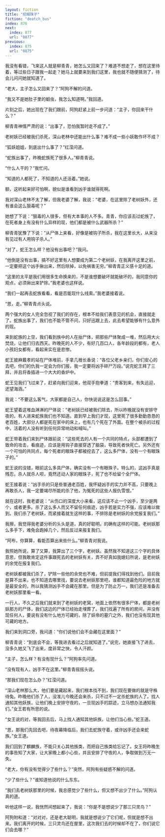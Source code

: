 ```yaml
---
layout: fiction
title: "挖眼珠子"
fiction: "deatch_bus"
index: 876
next:
  index: 877
  url: "0877"
previous:
  index: 875
  url: "0875"
---
```

我没有看错，飞来这人就是柳青青，她怎么又回来了？难道不想走了，想在这里待着，等过些日子跟我一起走？她马上就要来到我们这里，我也就不随便猜测了，待会儿问问她就知道了。

“老大，主子怎么又回来了？”阿狗不解的问道。

“我又不是她肚子里的蛔虫，我怎么知道啊。”我回道。

片刻之后，她出现在了我们跟前，阿狗赶紧上前一步问道：“主子，你回来干什么？”

柳青青神情严肃的说：“出事了，恐怕我暂时走不成了。”

老树妖已经被我们杀死，深山老林中还能出什么事？难不成一些小妖敢作坏不成？

“狐妖姐姐，到底出什么事了？”红滢问道。

“蛇族出事了，昨晚蛇族死了很多人。”柳青青说。

“什么人干的？”我忙问。

“知道的人都死了，不知道的人还活着。”她说。

额，这听起来好可怕啊，貌似是谁看到凶手谁就得死啊。

我对深山老林不太了解，但我老婆了解，我说：“老婆，在这里除了老树妖外，还有谁会这么狠毒呢？”

她想了下说：“狠毒的人很多，但有大本事的人不多。青青，你应该去过蛇族了，在死者身上有没有什么异样的现，他们都是被什么武器所杀？”

柳青青犹豫了下说：“从尸体上来看，好像是被钩子所杀，我在这里长大，从来没有见过有人用钩子杀人。”

“对了，蛇王怎么样？他没有出事吧？”我问。

“他倒是没有出事，搞不好这里有人想要成为第二个老树妖，在我离开这里之前，一定要把这个凶手揪出来，然后除掉，以免祸害无穷。”柳青青正义感十足的道。

“这里的太平是我们用很多生命换来的，不是谁想要破坏就能破坏的，我同意你的观点，必须揪出来铲除。”我老婆也这样说。

“我们一起再去蛇族看看，看是否能现什么线索。”我老婆接着说。

“恩，走。”柳青青点头说。

两个强大的女人完全忽视了我们的存在，根本不给我们表意见的机会，直接就走了。蛇族出事了，我们也不能不管不问，只好迅跟上去，此去希望能够有什么意外的现。

来到蛇族的上空，我们看到族中的人在抬尸体，把那些尸体聚成一堆，然后用大火焚烧，让他们归去西天。昨晚死的人不少，有好几百口人，各年龄段的都有，老人小孩妇女都有，看起来实在是悲惨。

蛇王披麻戴孝的站在尸体堆前，手拿几根长香说：“各位父老乡亲们，你们安心的去吧，你们的仇我一定会为你们报，我一定要将凶手碎尸万段。”说完蛇王拜了三拜，并且将香插进一个大大的香炉中。

蛇王见我们飞过来了，赶紧向我们迎来，他双手抱拳道：“贵客到来，有失远迎，还望海涵。”

我说：“不要这么客气，大家都是自己人，你快说说这是怎么回事。”

蛇王望着这堆血淋淋的尸体说：“老树妖已经被我们除去，所以昨晚就没有安排守夜的，有人进来蛇族我们也不知道。直到早上我们才现，这里死了很多勤勤恳恳的老百姓，大部分人都是死在家中的床上，也有几个死在了外面。在整个被杀的过程中，活着的人没有听到任何异常响动和喊叫。”

蛇王带着我们来到尸体跟前说：“这些死去的人有一个共同的特点，头部都遭到了致命的攻击，看痕迹，应该是用钩子直接穿透了脑袋，导致死者快死亡。另外还有一个可怕的共同点，每个死者的眼珠子都被挖去了，这么多尸体，没有一个有眼珠子的。”

蛇王说的没错，眼前这么多具尸体，确实没有一个有眼珠子。特么的，这凶手真是残忍，杀人就杀人呗，竟然还动人家的眼珠子，死了也不给留个全尸体。

蛇王接着说：“凶手杀的只是些普通老百姓，我怀疑凶手的实力并不高，只要晚上再敢杀人，我一定要竭尽所能的杀了他，为冤死的这些人报仇雪恨。”

就在这时，我老婆说：“从伤口的深度大小来看，这应该不止一个凶手，至少是两个，或者更多。杀了这么多人而又不留任何痕迹，凶手若是实力不强，应该难以做到。我们杀了老树妖，而紧接着就生这样的事，不排除是老树妖的余党报复我们。”

我擦，我觉得我老婆分析的头头是道，真的好聪明，的确有这样的可能。老树妖那么多手下，难免会跑掉几个，然后反过来报复我们。

“阿布，你算算，看能否算出来些什么。”柳青青对我说。

我照她所说，算了又算，我算出了三个字，老树妖。虽然我不知道这三个字的具体意思，但我敢肯定这件事跟死去的老树妖有关，弄不好真如我媳妇所说，是老树妖的余党在报复我们。

老树妖都被我们杀了，铲除一些他的余党也不难，但前提我们得找到他们。目前我是算不出来，也不知道去哪里找，要说去老树妖那里吧，谁都知道最危险的地方就是最安全的，所以我猜测凶手不会藏在那里。但是为了防止万一，我们还是准备去老树妖那里看一看。

一行人，不久之后我们就来到了老树妖的老窝，地面上依然有很多尸体，都是老树妖那方的尸体，我们这边的尸体已经抬走埋葬了。我们找遍了所有的房间，并没有现任何人，要说有没有什么地方可藏的，除了妖帝的墓穴之外，我们也没有现其他可藏的地方。

我们来到洞口旁，我问道：“你们说他们会不会藏在这里面？”

柳青青说：“到底会不会，等我进去看过之后就知道了。”说完，她直接飞了进去，没多久她又飞了出来，度非常之快，令人汗颜。

“主子，怎么样？有没有现什么？”阿狗率先问道。

“没有现有人，凶手不在这里。”柳青青摇摇头说。

“那我们现在怎么办？”红滢问道。

“深山老林那么大，他们要是藏起来，我们根本找不到，我们现在要做的就是守株待兔。昨晚他们杀了人，没准儿今晚还会来杀，只不过不一定杀蛇族的人了。找人通知其他妖族，让他们晚上安排守夜的，一旦现凶手的踪迹，立马想办法通知我们。”女王若有所思的说。

“女王说的对，等我回去后，马上找人通知其他妖族，让他们当心些。”蛇王道。

“恩，那我们先回去吧，待夜幕降临后，我们去蛇族守着，或许凶手还会来蛇族。”女王道。

我们回到了麒麟族，不能只关心其他族类，而把自己族类给忘记了。女王将昨晚生的事告知了大家，让大家晚上都小心些，并且安排了守夜的人，争取做到万无一失。

“老大，你有没有觉得少了些什么？”突然，阿狗有些疑惑不解的问道。

“少了些什么？”谁知道他说的什么东东。

“我们去老树妖那里的时候，我总感觉少了些什么，但又想不出少了什么。”阿狗认真的道。

听他这样一说，我恍然间想起来了，我说：“你是不是想说少了那三只灵鸟？”

阿狗附和道：“对对对，还是老大聪明，我就是想说少了它们呢，但就是想不出来。我们离开的时候，三只灵鸟还在屋里，这次我们去的时候却不在了，你们说它们会去哪？”